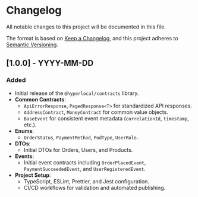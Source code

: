 # Changelog

All notable changes to this project will be documented in this file.

The format is based on [Keep a Changelog](https://keepachangelog.com/en/1.0.0/),
and this project adheres to [Semantic Versioning](https://semver.org/spec/v2.0.0.html).

## [1.0.0] - YYYY-MM-DD

### Added
- Initial release of the `@hyperlocal/contracts` library.
- **Common Contracts**:
  - `ApiErrorResponse`, `PagedResponse<T>` for standardized API responses.
  - `AddressContract`, `MoneyContract` for common value objects.
  - `BaseEvent` for consistent event metadata (`correlationId`, `timestamp`, etc.).
- **Enums**:
  - `OrderStatus`, `PaymentMethod`, `PodType`, `UserRole`.
- **DTOs**:
  - Initial DTOs for Orders, Users, and Products.
- **Events**:
  - Initial event contracts including `OrderPlacedEvent`, `PaymentSucceededEvent`, and `UserRegisteredEvent`.
- **Project Setup**:
  - TypeScript, ESLint, Prettier, and Jest configuration.
  - CI/CD workflows for validation and automated publishing.